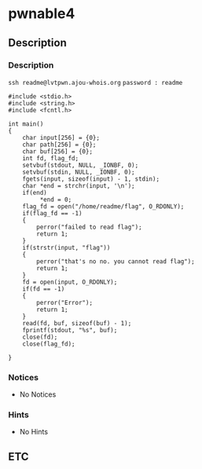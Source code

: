# pwnable4

## Description

### Description

`ssh readme@lvtpwn.ajou-whois.org`
`password : readme`
```
#include <stdio.h>
#include <string.h>
#include <fcntl.h>

int main()
{
    char input[256] = {0};
    char path[256] = {0};
    char buf[256] = {0};
    int fd, flag_fd;
    setvbuf(stdout, NULL, _IONBF, 0);
    setvbuf(stdin, NULL, _IONBF, 0);
    fgets(input, sizeof(input) - 1, stdin);
    char *end = strchr(input, '\n');
    if(end)
         *end = 0;
    flag_fd = open("/home/readme/flag", O_RDONLY);
    if(flag_fd == -1)
    {
        perror("failed to read flag");
        return 1;
    }
    if(strstr(input, "flag"))
    {
        perror("that's no no. you cannot read flag");
        return 1;
    }
    fd = open(input, O_RDONLY);
    if(fd == -1)
    {
        perror("Error");
        return 1;
    }
    read(fd, buf, sizeof(buf) - 1);
    fprintf(stdout, "%s", buf);
    close(fd);
    close(flag_fd);

}
```

### Notices

* No Notices

### Hints

* No Hints

## ETC
